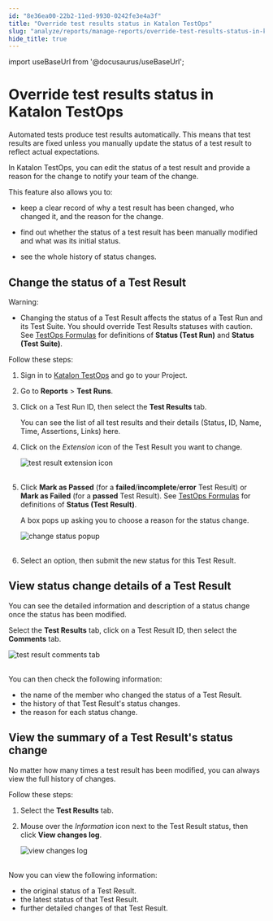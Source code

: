 ```yaml
---
id: "8e36ea00-22b2-11ed-9930-0242fe3e4a3f"
title: "Override test results status in Katalon TestOps"
slug: "analyze/reports/manage-reports/override-test-results-status-in-katalon-testops"
hide_title: true
---
```

import useBaseUrl from '@docusaurus/useBaseUrl';


# <a id="id" class="anchor_top_offset"/><a id="ariaid-title1" class="anchor_top_offset"/>Override test results status in <span xmlns="http://www.w3.org/1999/xhtml" className="ph">Katalon TestOps</span> 

<p xmlns="http://www.w3.org/1999/xhtml" className="p">Automated tests produce test results automatically. This means that test results are fixed unless you manually update the status of a test result to reflect actual expectations.</p> 
<p xmlns="http://www.w3.org/1999/xhtml" className="p">In <span className="ph">Katalon TestOps</span>, you can edit the status of a test result and provide a reason for the change to notify your team of the change.</p> 
<p xmlns="http://www.w3.org/1999/xhtml" className="p">This feature also allows you to:</p> 
<ul xmlns="http://www.w3.org/1999/xhtml" className="ul"><li className="li"><p className="p">keep a clear record of why a test result has been changed, who changed it, and the reason for the change.</p></li><li className="li"><p className="p">find out whether the status of a test result has been manually modified and what was its initial status.</p></li><li className="li"><p className="p">see the whole history of status changes.</p></li></ul> 

## <a id="id_1" class="anchor_top_offset"/>Change the status of a Test Result

<div xmlns="http://www.w3.org/1999/xhtml" className="note warning note_warning"><span className="note__title">Warning:</span> 
  <ul className="ul"><li className="li">
      <p className="p">Changing the status of a Test Result affects the status of a Test Run and its Test Suite. You should override Test Results statuses with caution. See <a className="xref" href="/docs/get-started/terminology-and-formulas#id_2">TestOps Formulas</a> for definitions of <strong className="ph b">Status (Test Run)</strong> and <strong className="ph b">Status (Test Suite)</strong>.</p>
    </li></ul>
</div>
<p xmlns="http://www.w3.org/1999/xhtml" className="p">Follow these steps:</p> 
<ol xmlns="http://www.w3.org/1999/xhtml" className="ol"><li className="li">     <p className="p">Sign in to <a className="xref j-external-link" href="https://testops.katalon.io/login" target="_blank">Katalon TestOps</a> and go to your Project.</p>   </li><li className="li">     <p className="p">Go to <strong className="ph b">Reports</strong> &gt; <strong className="ph b">Test Runs</strong>.</p>   </li><li className="li">     <p className="p">Click on a Test Run ID, then select the <strong className="ph b">Test Results</strong> tab.</p>     <p className="p">You can see the list of all test results and their details (Status, ID, Name, Time, Assertions, Links) here.</p>   </li><li className="li">     <p className="p">Click on the <em className="ph i">Extension</em> icon of the Test Result you want to change.</p>     <p className="p"> <img className="image" src={useBaseUrl("https://github.com/katalon-studio/docs-images/raw/master/katalon-analytics/docs/testops-nov-release-override-test-result/extension-icon-change-test-result-status-2.png")} alt="test result extension icon" /><br /><br />     </p>   </li><li className="li">     <p className="p">Click <strong className="ph b">Mark as Passed</strong> (for a <strong className="ph b">failed</strong>/<strong className="ph b">incomplete</strong>/<strong className="ph b">error</strong> Test Result) or <strong className="ph b">Mark as Failed</strong> (for a <strong className="ph b">passed</strong> Test Result). See <a className="xref" href="/docs/get-started/terminology-and-formulas#id_2">TestOps Formulas</a> for definitions of <strong className="ph b">Status (Test Result)</strong>.</p>     <p className="p">A box pops up asking you to choose a reason for the status change.</p>     <p className="p"> <img className="image" src={useBaseUrl("https://github.com/katalon-studio/docs-images/raw/master/katalon-analytics/docs/testops-nov-release-override-test-result/change-test-result-status-popup-2.png")} alt="change status popup" /><br /><br />     </p>   </li><li className="li">     <p className="p">Select an option, then submit the new status for this Test Result.</p>   </li></ol> 

## <a id="id_2" class="anchor_top_offset"/>View status change details of a Test Result

<p xmlns="http://www.w3.org/1999/xhtml" className="p">You can see the detailed information and description of a status change once the status has been modified.</p> 
<p xmlns="http://www.w3.org/1999/xhtml" className="p">Select the <strong className="ph b">Test Results</strong> tab, click on a Test Result ID, then select the <strong className="ph b">Comments</strong> tab.</p> 
<p xmlns="http://www.w3.org/1999/xhtml" className="p"> <img className="image" src={useBaseUrl("https://github.com/katalon-studio/docs-images/raw/master/katalon-analytics/docs/testops-nov-release-override-test-result/Description-2.png")} alt="test result comments tab" /><br /><br /> </p> 
<p xmlns="http://www.w3.org/1999/xhtml" className="p">You can then check the following information:</p> 
<ul xmlns="http://www.w3.org/1999/xhtml" className="ul"><li className="li">the name of the member who changed the status of a Test Result.</li><li className="li">the history of that Test Result's status changes.</li><li className="li">the reason for each status change.</li></ul> 

## <a id="id_3" class="anchor_top_offset"/>View the summary of a Test Result's status change

<p xmlns="http://www.w3.org/1999/xhtml" className="p">No matter how many times a test result has been modified, you can always view the full history of changes.</p> 
<p xmlns="http://www.w3.org/1999/xhtml" className="p">Follow these steps:</p> 
<ol xmlns="http://www.w3.org/1999/xhtml" className="ol"><li className="li">     <p className="p">Select the <strong className="ph b">Test Results</strong> tab.</p>   </li><li className="li">     <p className="p">Mouse over the <em className="ph i">Information</em> icon next to the Test Result status, then click <strong className="ph b">View changes log</strong>.</p>     <p className="p"> <img className="image" src={useBaseUrl("https://github.com/katalon-studio/docs-images/raw/master/katalon-analytics/docs/testops-nov-release-override-test-result/View%2520key%2520information-2.png")} alt="view changes log" /><br /><br />     </p>   </li></ol> 
<p xmlns="http://www.w3.org/1999/xhtml" className="p">Now you can view the following information:</p> 
<ul xmlns="http://www.w3.org/1999/xhtml" className="ul"><li className="li">the original status of a Test Result.</li><li className="li">the latest status of that Test Result.</li><li className="li">further detailed changes of that Test Result.</li></ul> 
